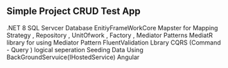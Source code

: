 Simple Project CRUD Test App 
-----------------------------
.NET 8
SQL Servcer Database 
EnitiyFrameWorkCore 
Mapster for Mapping
Strategy , Repository , UnitOfwork , Factory , Mediator Patterns
MediatR library for using Mediator Pattern 
FluentValidation Lbrary 
CQRS (Command - Query ) logical seperation 
Seeding Data Using BackGroundServuice(IHostedService)
Angular 
